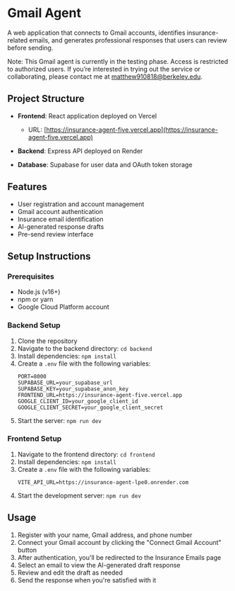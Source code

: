 # Gmail Agent

A web application that connects to Gmail accounts, identifies insurance-related emails, and generates professional responses that users can review before sending.

Note: This Gmail agent is currently in the testing phase. Access is restricted to authorized users. If you’re interested in trying out the service or collaborating, please contact me at matthew910818@berkeley.edu.

## Project Structure

- **Frontend**: React application deployed on Vercel
  - URL: [https://insurance-agent-five.vercel.app](https://insurance-agent-five.vercel.app)
  
- **Backend**: Express API deployed on Render
  
- **Database**: Supabase for user data and OAuth token storage

## Features

- User registration and account management
- Gmail account authentication
- Insurance email identification
- AI-generated response drafts
- Pre-send review interface

## Setup Instructions

### Prerequisites

- Node.js (v16+)
- npm or yarn
- Google Cloud Platform account

### Backend Setup

1. Clone the repository
2. Navigate to the backend directory: `cd backend`
3. Install dependencies: `npm install`
4. Create a `.env` file with the following variables:
   ```
   PORT=8000
   SUPABASE_URL=your_supabase_url
   SUPABASE_KEY=your_supabase_anon_key
   FRONTEND_URL=https://insurance-agent-five.vercel.app
   GOOGLE_CLIENT_ID=your_google_client_id
   GOOGLE_CLIENT_SECRET=your_google_client_secret
   ```
5. Start the server: `npm run dev`

### Frontend Setup

1. Navigate to the frontend directory: `cd frontend`
2. Install dependencies: `npm install`
3. Create a `.env` file with the following variables:
   ```
   VITE_API_URL=https://insurance-agent-lpe0.onrender.com
   ```
4. Start the development server: `npm run dev`


## Usage

1. Register with your name, Gmail address, and phone number
2. Connect your Gmail account by clicking the "Connect Gmail Account" button
3. After authentication, you'll be redirected to the Insurance Emails page
4. Select an email to view the AI-generated draft response
5. Review and edit the draft as needed
6. Send the response when you're satisfied with it 
